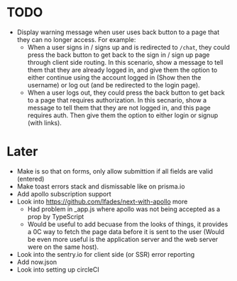 # TODO

- Display warning message when user uses back button to a page that they can no
  longer access. For example:
  - When a user signs in / signs up and is redirected to `/chat`, they could
    press the back button to get back to the sign in / sign up page through
    client side routing. In this scenario, show a message to tell them that they
    are already logged in, and give them the option to either continue using the
    account logged in (Show then the username) or log out (and be redirected to
    the login page).
  - When a user logs out, they could press the back button to get back to a page
    that requires authorization. In this secnario, show a message to tell them
    that they are not logged in, and this page requires auth. Then give them the
    option to either login or signup (with links).

# Later

- Make is so that on forms, only allow submittion if all fields are valid
  (entered)
- Make toast errors stack and dismissable like on prisma.io
- Add apollo subscription support
- Look into https://github.com/lfades/next-with-apollo more
  - Had problem in \_app.js where apollo was not being accepted as a prop by
    TypeScript
  - Would be useful to add becuase from the looks of things, it provides a 0C
    way to fetch the page data before it is sent to the user (Would be even more
    useful is the application server and the web server were on the same host).
- Look into the sentry.io for client side (or SSR) error reporting
- Add now.json
- Look into setting up circleCI
